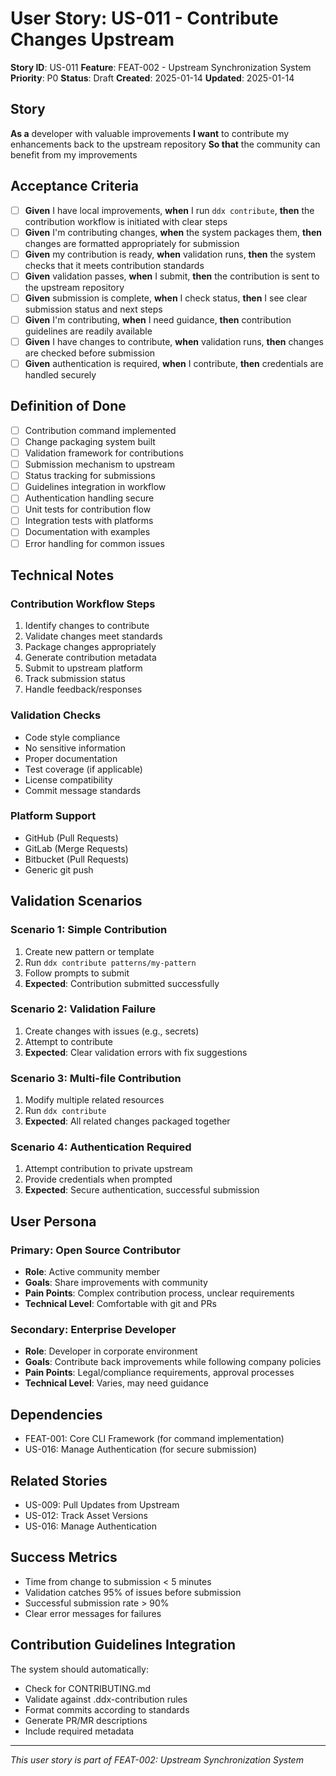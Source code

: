 # User Story: US-011 - Contribute Changes Upstream

**Story ID**: US-011
**Feature**: FEAT-002 - Upstream Synchronization System
**Priority**: P0
**Status**: Draft
**Created**: 2025-01-14
**Updated**: 2025-01-14

## Story

**As a** developer with valuable improvements
**I want** to contribute my enhancements back to the upstream repository
**So that** the community can benefit from my improvements

## Acceptance Criteria

- [ ] **Given** I have local improvements, **when** I run `ddx contribute`, **then** the contribution workflow is initiated with clear steps
- [ ] **Given** I'm contributing changes, **when** the system packages them, **then** changes are formatted appropriately for submission
- [ ] **Given** my contribution is ready, **when** validation runs, **then** the system checks that it meets contribution standards
- [ ] **Given** validation passes, **when** I submit, **then** the contribution is sent to the upstream repository
- [ ] **Given** submission is complete, **when** I check status, **then** I see clear submission status and next steps
- [ ] **Given** I'm contributing, **when** I need guidance, **then** contribution guidelines are readily available
- [ ] **Given** I have changes to contribute, **when** validation runs, **then** changes are checked before submission
- [ ] **Given** authentication is required, **when** I contribute, **then** credentials are handled securely

## Definition of Done

- [ ] Contribution command implemented
- [ ] Change packaging system built
- [ ] Validation framework for contributions
- [ ] Submission mechanism to upstream
- [ ] Status tracking for submissions
- [ ] Guidelines integration in workflow
- [ ] Authentication handling secure
- [ ] Unit tests for contribution flow
- [ ] Integration tests with platforms
- [ ] Documentation with examples
- [ ] Error handling for common issues

## Technical Notes

### Contribution Workflow Steps
1. Identify changes to contribute
2. Validate changes meet standards
3. Package changes appropriately
4. Generate contribution metadata
5. Submit to upstream platform
6. Track submission status
7. Handle feedback/responses

### Validation Checks
- Code style compliance
- No sensitive information
- Proper documentation
- Test coverage (if applicable)
- License compatibility
- Commit message standards

### Platform Support
- GitHub (Pull Requests)
- GitLab (Merge Requests)
- Bitbucket (Pull Requests)
- Generic git push

## Validation Scenarios

### Scenario 1: Simple Contribution
1. Create new pattern or template
2. Run `ddx contribute patterns/my-pattern`
3. Follow prompts to submit
4. **Expected**: Contribution submitted successfully

### Scenario 2: Validation Failure
1. Create changes with issues (e.g., secrets)
2. Attempt to contribute
3. **Expected**: Clear validation errors with fix suggestions

### Scenario 3: Multi-file Contribution
1. Modify multiple related resources
2. Run `ddx contribute`
3. **Expected**: All related changes packaged together

### Scenario 4: Authentication Required
1. Attempt contribution to private upstream
2. Provide credentials when prompted
3. **Expected**: Secure authentication, successful submission

## User Persona

### Primary: Open Source Contributor
- **Role**: Active community member
- **Goals**: Share improvements with community
- **Pain Points**: Complex contribution process, unclear requirements
- **Technical Level**: Comfortable with git and PRs

### Secondary: Enterprise Developer
- **Role**: Developer in corporate environment
- **Goals**: Contribute back improvements while following company policies
- **Pain Points**: Legal/compliance requirements, approval processes
- **Technical Level**: Varies, may need guidance

## Dependencies

- FEAT-001: Core CLI Framework (for command implementation)
- US-016: Manage Authentication (for secure submission)

## Related Stories

- US-009: Pull Updates from Upstream
- US-012: Track Asset Versions
- US-016: Manage Authentication

## Success Metrics

- Time from change to submission < 5 minutes
- Validation catches 95% of issues before submission
- Successful submission rate > 90%
- Clear error messages for failures

## Contribution Guidelines Integration

The system should automatically:
- Check for CONTRIBUTING.md
- Validate against .ddx-contribution rules
- Format commits according to standards
- Generate PR/MR descriptions
- Include required metadata

---
*This user story is part of FEAT-002: Upstream Synchronization System*